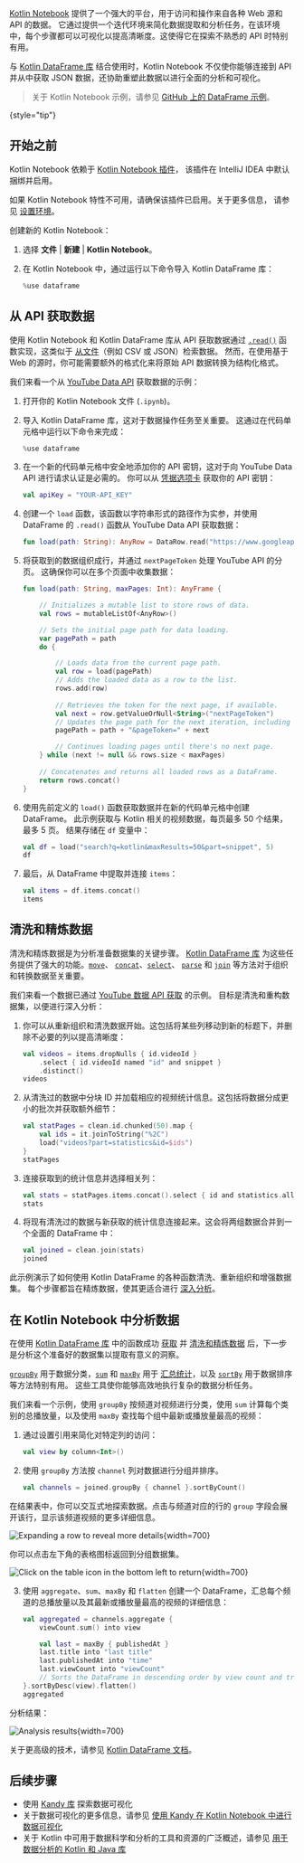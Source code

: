 [//]: # (title: 从 Web 源和 API 检索数据)

[Kotlin Notebook](kotlin-notebook-overview.md) 提供了一个强大的平台，用于访问和操作来自各种 Web 源和 API 的数据。
它通过提供一个迭代环境来简化数据提取和分析任务，在该环境中，每个步骤都可以可视化以提高清晰度。这使得它在探索不熟悉的 API 时特别有用。

与 [Kotlin DataFrame 库](https://kotlin.github.io/dataframe/gettingstarted.html) 结合使用时，Kotlin Notebook 不仅使你能够连接到 API 并从中获取 JSON 数据，还协助重塑此数据以进行全面的分析和可视化。

> 关于 Kotlin Notebook 示例，请参见 [GitHub 上的 DataFrame 示例](https://github.com/Kotlin/dataframe/blob/master/examples/notebooks/youtube/Youtube.ipynb)。
>
{style="tip"}

## 开始之前

Kotlin Notebook 依赖于 [Kotlin Notebook 插件](https://plugins.jetbrains.com/plugin/16340-kotlin-notebook)，
该插件在 IntelliJ IDEA 中默认捆绑并启用。

如果 Kotlin Notebook 特性不可用，请确保该插件已启用。关于更多信息，
请参见 [设置环境](kotlin-notebook-set-up-env.md)。

创建新的 Kotlin Notebook：

1.  选择 **文件** | **新建** | **Kotlin Notebook**。
2.  在 Kotlin Notebook 中，通过运行以下命令导入 Kotlin DataFrame 库：

    ```kotlin
    %use dataframe
    ```

## 从 API 获取数据

使用 Kotlin Notebook 和 Kotlin DataFrame 库从 API 获取数据通过 [`.read()`](https://kotlin.github.io/dataframe/read.html) 函数实现，这类似于 [从文件](data-analysis-work-with-data-sources.md#retrieve-data-from-a-file)（例如 CSV 或 JSON）检索数据。
然而，在使用基于 Web 的源时，你可能需要额外的格式化来将原始 API 数据转换为结构化格式。

我们来看一个从 [YouTube Data API](https://console.cloud.google.com/apis/library/youtube.googleapis.com) 获取数据的示例：

1.  打开你的 Kotlin Notebook 文件 (`.ipynb`)。

2.  导入 Kotlin DataFrame 库，这对于数据操作任务至关重要。
    这通过在代码单元格中运行以下命令来完成：

    ```kotlin
    %use dataframe
    ```

3.  在一个新的代码单元格中安全地添加你的 API 密钥，这对于向 YouTube Data API 进行请求认证是必需的。
    你可以从 [凭据选项卡](https://console.cloud.google.com/apis/credentials) 获取你的 API 密钥：

    ```kotlin
    val apiKey = "YOUR-API_KEY"
    ```

4.  创建一个 `load` 函数，该函数以字符串形式的路径作为实参，并使用 DataFrame 的 `.read()` 函数从 YouTube Data API 获取数据：

    ```kotlin
    fun load(path: String): AnyRow = DataRow.read("https://www.googleapis.com/youtube/v3/$path&key=$apiKey")
    ```

5.  将获取到的数据组织成行，并通过 `nextPageToken` 处理 YouTube API 的分页。
    这确保你可以在多个页面中收集数据：

    ```kotlin
    fun load(path: String, maxPages: Int): AnyFrame {
    
        // Initializes a mutable list to store rows of data.
        val rows = mutableListOf<AnyRow>()
    
        // Sets the initial page path for data loading.
        var pagePath = path
        do {
    
            // Loads data from the current page path.
            val row = load(pagePath)
            // Adds the loaded data as a row to the list.
            rows.add(row)
           
            // Retrieves the token for the next page, if available.
            val next = row.getValueOrNull<String>("nextPageToken")
            // Updates the page path for the next iteration, including the new token.
            pagePath = path + "&pageToken=" + next
    
            // Continues loading pages until there's no next page.
        } while (next != null && rows.size < maxPages) 
        
        // Concatenates and returns all loaded rows as a DataFrame.
        return rows.concat() 
    }
    ```

6.  使用先前定义的 `load()` 函数获取数据并在新的代码单元格中创建 DataFrame。
    此示例获取与 Kotlin 相关的视频数据，每页最多 50 个结果，最多 5 页。
    结果存储在 `df` 变量中：

    ```kotlin
    val df = load("search?q=kotlin&maxResults=50&part=snippet", 5)
    df
    ```

7.  最后，从 DataFrame 中提取并连接 `items`：

    ```kotlin
    val items = df.items.concat()
    items
    ```

## 清洗和精炼数据

清洗和精炼数据是为分析准备数据集的关键步骤。 [Kotlin DataFrame 库](https://kotlin.github.io/dataframe/gettingstarted.html)
为这些任务提供了强大的功能。[`move`](https://kotlin.github.io/dataframe/move.html)、
[`concat`](https://kotlin.github.io/dataframe/concatdf.html)、[`select`](https://kotlin.github.io/dataframe/select.html)、
[`parse`](https://kotlin.github.io/dataframe/parse.html) 和 [`join`](https://kotlin.github.io/dataframe/join.html)
等方法对于组织和转换数据至关重要。

我们来看一个数据已通过 [YouTube 数据 API 获取](#fetch-data-from-an-api) 的示例。
目标是清洗和重构数据集，以便进行深入分析：

1.  你可以从重新组织和清洗数据开始。这包括将某些列移动到新的标题下，并删除不必要的列以提高清晰度：

    ```kotlin
    val videos = items.dropNulls { id.videoId }
        .select { id.videoId named "id" and snippet }
        .distinct()
    videos
    ```

2.  从清洗过的数据中分块 ID 并加载相应的视频统计信息。这包括将数据分成更小的批次并获取额外细节：

    ```kotlin
    val statPages = clean.id.chunked(50).map {
        val ids = it.joinToString("%2C")
        load("videos?part=statistics&id=$ids")
    }
    statPages
    ```

3.  连接获取到的统计信息并选择相关列：

    ```kotlin
    val stats = statPages.items.concat().select { id and statistics.all() }.parse()
    stats
    ```

4.  将现有清洗过的数据与新获取的统计信息连接起来。这会将两组数据合并到一个全面的 DataFrame 中：

    ```kotlin
    val joined = clean.join(stats)
    joined
    ```

此示例演示了如何使用 Kotlin DataFrame 的各种函数清洗、重新组织和增强数据集。
每个步骤都旨在精炼数据，使其更适合进行 [深入分析](#analyze-data-in-kotlin-notebook)。

## 在 Kotlin Notebook 中分析数据

在使用 [Kotlin DataFrame 库](https://kotlin.github.io/dataframe/gettingstarted.html) 中的函数成功 [获取](#fetch-data-from-an-api) 并 [清洗和精炼数据](#clean-and-refine-data) 后，下一步是分析这个准备好的数据集以提取有意义的洞察。

[`groupBy`](https://kotlin.github.io/dataframe/groupby.html) 用于数据分类，[`sum`](https://kotlin.github.io/dataframe/sum.html) 和 [`maxBy`](https://kotlin.github.io/dataframe/maxby.html) 用于 [汇总统计](https://kotlin.github.io/dataframe/summarystatistics.html)，以及 [`sortBy`](https://kotlin.github.io/dataframe/sortby.html) 用于数据排序等方法特别有用。
这些工具使你能够高效地执行复杂的数据分析任务。

我们来看一个示例，使用 `groupBy` 按频道对视频进行分类，使用 `sum` 计算每个类别的总播放量，以及使用 `maxBy` 查找每个组中最新或播放量最高的视频：

1.  通过设置引用来简化对特定列的访问：

    ```kotlin
    val view by column<Int>()
    ```

2.  使用 `groupBy` 方法按 `channel` 列对数据进行分组并排序。

    ```kotlin
    val channels = joined.groupBy { channel }.sortByCount()
    ```

在结果表中，你可以交互式地探索数据。点击与频道对应的行的 `group` 字段会展开该行，显示该频道视频的更多详细信息。

![Expanding a row to reveal more details](results-of-expanding-group-data-analysis.png){width=700}

你可以点击左下角的表格图标返回到分组数据集。

![Click on the table icon in the bottom left to return](return-to-grouped-dataset.png){width=700}

3.  使用 `aggregate`、`sum`、`maxBy` 和 `flatten` 创建一个 DataFrame，汇总每个频道的总播放量以及其最新或播放量最高的视频的详细信息：

    ```kotlin
    val aggregated = channels.aggregate {
        viewCount.sum() into view
    
        val last = maxBy { publishedAt }
        last.title into "last title"
        last.publishedAt into "time"
        last.viewCount into "viewCount"
        // Sorts the DataFrame in descending order by view count and transform it into a flat structure.
    }.sortByDesc(view).flatten()
    aggregated
    ```

分析结果：

![Analysis results](kotlin-analysis.png){width=700}

关于更高级的技术，请参见 [Kotlin DataFrame 文档](https://kotlin.github.io/dataframe/gettingstarted.html)。

## 后续步骤

*   使用 [Kandy 库](https://kotlin.github.io/kandy/examples.html) 探索数据可视化
*   关于数据可视化的更多信息，请参见 [使用 Kandy 在 Kotlin Notebook 中进行数据可视化](data-analysis-visualization.md)
*   关于 Kotlin 中可用于数据科学和分析的工具和资源的广泛概述，请参见 [用于数据分析的 Kotlin 和 Java 库](data-analysis-libraries.md)